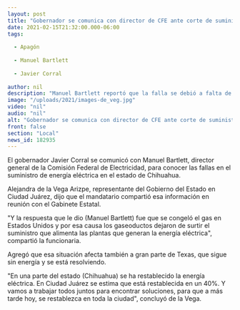 ```yaml
---
layout: post
title: "Gobernador se comunica con director de CFE ante corte de suministro de energía en Chihuahua"
date: 2021-02-15T21:32:00.000-06:00
tags:
  
  - Apagón
  
  - Manuel Bartlett
  
  - Javier Corral
  
author: nil
description: "Manuel Bartlett reportó que la falla se debió a falta de suministro de gas, por congelamiento, lo que afectó la alimentación de las plantas generadoras"
image: "/uploads/2021/images-de_veg.jpg"
video: "nil"
audio: "nil"
alt: "Gobernador se comunica con director de CFE ante corte de suministro de energía en Chihuahua"
front: false
section: "Local"
news_id: 182935
---
```


El gobernador Javier Corral se comunicó con Manuel Bartlett, director general de la Comisión Federal de Electricidad, para conocer las fallas en el suministro de energía eléctrica en el estado de Chihuahua.

Alejandra de la Vega Arizpe, representante del Gobierno del Estado en Ciudad Juárez, dijo que el mandatario compartió esa información en reunión con el Gabinete Estatal.

"Y la respuesta que le dio (Manuel Bartlett) fue que se congeló el gas en Estados Unidos y por esa causa los gaseoductos dejaron de surtir el suministro que alimenta las plantas que generan la energía eléctrica", compartió la funcionaria.

Agregó que esa situación  afecta también a gran parte de Texas, que sigue sin energía y se está resolviendo.

"En una parte del estado (Chihuahua) se ha restablecido la energía eléctrica. En Ciudad Juárez se estima que está restablecida en un 40%. Y vamos a trabajar todos juntos para encontrar soluciones, para que a más tarde hoy, se restablezca en toda la ciudad", concluyó de la Vega.